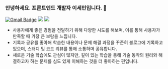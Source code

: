 ### 안녕하세요. 프론트엔드 개발자 이세민입니다. 👋

[![Gmail Badge](https://img.shields.io/badge/Gmail-D14836?style=for-the-badge&logo=Gmail&logoColor=white)](mailto:semnil5202@gmail.com)
<a href="https://velog.io/@semnil5202/posts" target="_blank"><img src="https://img.shields.io/badge/Velog-23E6BE?style=for-the-badge&logo=Velog&logoColor=white"/></a>
<a href="https://portfolio-blush-alpha-90.vercel.app/" target="_blank"><img src="https://img.shields.io/badge/Portfolio-3483EC?style=for-the-badge&logo=ReadTheDocs&logoColor=white"/></a>

- 사용자에게 좋은 경험을 전달하기 위해 다양한 시도를 해보며, 이를 통해 사용자가 만족할 때 가장 큰 보람을 느낍니다.
- 기록과 공유를 좋아해 학습한 내용이나 문제 해결 과정을 꾸준히 블로그에 기록하고 있으며, 스터디 및 코드 리뷰를 통해 소통하며 공유합니다.
- 새로운 기술 학습에도 관심이 많지만, 깊이 있는 학습을 통해 기술 동작의 원리와 해결하고자 하는 문제를 심도 있게 이해하는 것을 더 좋아하는 편입니다.
